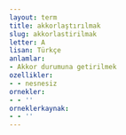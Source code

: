 ```yaml
---
layout: term
title: akkorlaştırılmak
slug: akkorlastirilmak
letter: A
lisan: Türkçe
anlamlar:
- Akkor durumuna getirilmek
ozellikler:
- - nesnesiz
ornekler:
- - ''
orneklerkaynak:
- - ''
---
```

